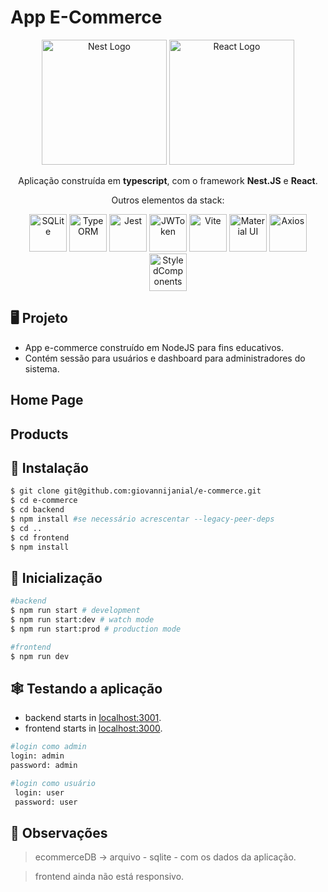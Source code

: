 # App E-Commerce

<p align="center">
  	<a href="http://nestjs.com/" target="blank"><img src="https://nestjs.com/img/logo-small.svg" width="200" alt="Nest Logo" /></a>
	<a href="https://pt-br.reactjs.org/" target="blank"><img src="https://upload.wikimedia.org/wikipedia/commons/a/a7/React-icon.svg" width="200" alt="React Logo" /></a>
</p>
<p align="center">Aplicação construída em <b>typescript</b>, com o framework <b>Nest.JS</b> e <b>React</b>.</p>
<p align="center">Outros elementos da stack:</p>
<p align="center">
    <img src="https://www.vectorlogo.zone/logos/sqlite/sqlite-icon.svg" width="60" 	alt="SQLite"  title="SQLite3"/>
    <img src="https://user-images.githubusercontent.com/30929568/119165576-42d60c80-ba7b-11eb-95ce-c61b12a97edf.png" width="60" alt="TypeORM" title="TypeORM" />
    <img src="https://miro.medium.com/max/1200/1*RQwRLQ0yyCvYmRn_Nst5yg.png" width="60"  alt="Jest" title="Jest" />
    <img src="https://jwt.io/img/pic_logo.svg" width="60" alt="JWToken" title="JWToken" />
    <img src="https://vitejs.dev/logo-with-shadow.png" width="60" alt="Vite" title="Vite"  />
    <img src="https://camo.githubusercontent.com/306dedb9426f1d93a981d305a0a18164932ece8dca4d5fd820b1d3c36625b218/68747470733a2f2f6d75692e636f6d2f7374617469632f6c6f676f2e737667" width="60" alt="Material UI"  title="Material UI"/>
    <img src="https://user-images.githubusercontent.com/8939680/57233882-20344080-6fe5-11e9-9086-d20a955bed59.png" width="60"  alt="Axios" title="Axios" />
    <img src="https://styled-components.com/logo.png" width="60" alt="StyledComponents" title="Styled Components"  />
</p>		

## :desktop_computer: Projeto

- App e-commerce construído em NodeJS para fins educativos.
- Contém sessão para usuários e dashboard para administradores do sistema.

## Home Page

## Products
 
## :floppy_disk: Instalação

```bash
$ git clone git@github.com:giovannijanial/e-commerce.git
$ cd e-commerce
$ cd backend
$ npm install #se necessário acrescentar --legacy-peer-deps
$ cd ..
$ cd frontend
$ npm install
```

## :rocket: Inicialização

```bash
#backend
$ npm run start # development
$ npm run start:dev # watch mode
$ npm run start:prod # production mode

#frontend
$ npm run dev
 ```

##  :spider_web: Testando a aplicação

- backend starts in [localhost:3001](http://localhost:3001/).
- frontend starts in [localhost:3000](http://localhost:3000/).

```bash
#login como admin
login: admin
password: admin
```

 ```bash
 #login como usuário
  login: user
  password: user
 ```

## :memo: Observações

> ecommerceDB -> arquivo - sqlite - com os dados da aplicação.

> frontend ainda não está responsivo.




